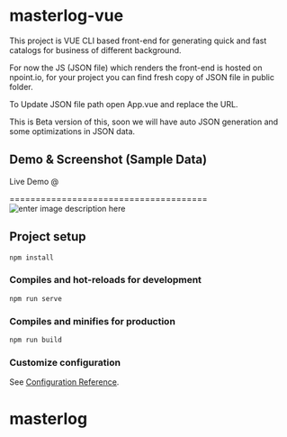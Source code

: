 # masterlog-vue
This project is VUE CLI based front-end for generating quick and fast catalogs for business of different background. 
 
 For now the JS (JSON file) which renders the front-end is hosted on npoint.io, for your project you can find fresh copy of JSON file in public folder. 

To Update JSON file path open App.vue and replace the URL.

This is Beta version of this, soon we will have auto JSON generation and some optimizations in JSON data.


## Demo & Screenshot (Sample Data)
Live Demo @ 

======================================
![enter image description here](https://lookimg.com/images/2021/05/09/Pby9Yj.png)

## Project setup 
```
npm install
```

### Compiles and hot-reloads for development
```
npm run serve
```

### Compiles and minifies for production
```
npm run build
```

### Customize configuration
See [Configuration Reference](https://cli.vuejs.org/config/).
# masterlog
